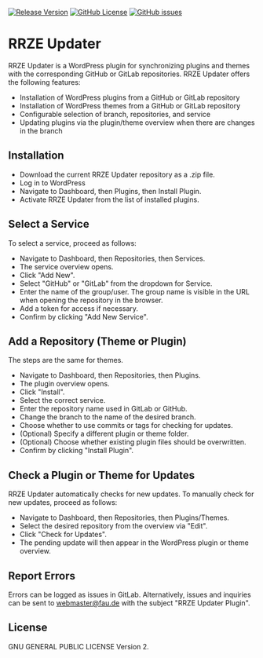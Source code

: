 [![Release Version](https://img.shields.io/github/v/release/RRZE-Webteam/rrze-updater?label=Release+Version)](https://github.com/RRZE-Webteam/rrze-updater/releases/)
[![GitHub License](https://img.shields.io/github/license/RRZE-Webteam/rrze-updater)](https://github.com/RRZE-Webteam/rrze-updater)
[![GitHub issues](https://img.shields.io/github/issues/RRZE-Webteam/rrze-updater)](https://github.com/RRZE-Webteam/rrze-updater/issues)

# RRZE Updater

RRZE Updater is a WordPress plugin for synchronizing plugins and themes with the corresponding GitHub or GitLab repositories. RRZE Updater offers the following features:

- Installation of WordPress plugins from a GitHub or GitLab repository
- Installation of WordPress themes from a GitHub or GitLab repository
- Configurable selection of branch, repositories, and service
- Updating plugins via the plugin/theme overview when there are changes in the branch

## Installation

- Download the current RRZE Updater repository as a .zip file.
- Log in to WordPress
- Navigate to Dashboard, then Plugins, then Install Plugin.
- Activate RRZE Updater from the list of installed plugins.

## Select a Service
To select a service, proceed as follows:

- Navigate to Dashboard, then Repositories, then Services.
- The service overview opens.
- Click "Add New".
- Select "GitHub" or "GitLab" from the dropdown for Service.
- Enter the name of the group/user. The group name is visible in the URL when opening the repository in the browser.
- Add a token for access if necessary.
- Confirm by clicking "Add New Service".

## Add a Repository (Theme or Plugin)
The steps are the same for themes.

- Navigate to Dashboard, then Repositories, then Plugins.
- The plugin overview opens.
- Click "Install".
- Select the correct service.
- Enter the repository name used in GitLab or GitHub.
- Change the branch to the name of the desired branch.
- Choose whether to use commits or tags for checking for updates.
- (Optional) Specify a different plugin or theme folder.
- (Optional) Choose whether existing plugin files should be overwritten.
- Confirm by clicking "Install Plugin".

## Check a Plugin or Theme for Updates
RRZE Updater automatically checks for new updates. To manually check for new updates, proceed as follows:

- Navigate to Dashboard, then Repositories, then Plugins/Themes.
- Select the desired repository from the overview via "Edit".
- Click "Check for Updates".
- The pending update will then appear in the WordPress plugin or theme overview.

## Report Errors
Errors can be logged as issues in GitLab. Alternatively, issues and inquiries can be sent to webmaster@fau.de with the subject "RRZE Updater Plugin".

## License
GNU GENERAL PUBLIC LICENSE Version 2.
